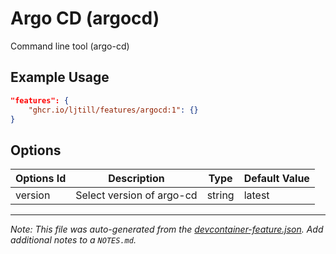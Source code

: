 
# Argo CD (argocd)

Command line tool (argo-cd)

## Example Usage

```json
"features": {
    "ghcr.io/ljtill/features/argocd:1": {}
}
```

## Options

| Options Id | Description | Type | Default Value |
|-----|-----|-----|-----|
| version | Select version of argo-cd | string | latest |



---

_Note: This file was auto-generated from the [devcontainer-feature.json](https://github.com/ljtill/features/blob/main/src/argocd/devcontainer-feature.json).  Add additional notes to a `NOTES.md`._
